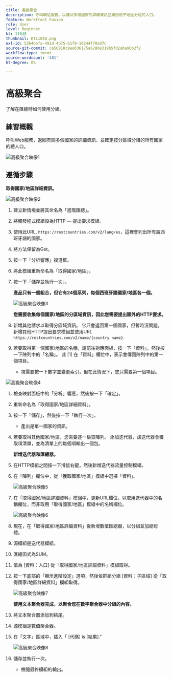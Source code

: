 ```yaml
---
title: 高級聚合
description: 呼叫網站服務，以傳回多個國家的詳細資訊並識別依子地區分組的人口。
feature: Workfront Fusion
role: User
level: Beginner
kt: 11048
thumbnail: KT11048.png
exl-id: 5364befa-491d-4b75-b1f0-10244f70ad7c
source-git-commit: ca56810c9eab36175a6280e319b5fd2aba90b2f2
workflow-type: tm+mt
source-wordcount: '481'
ht-degree: 0%

---
```


# 高級聚合

了解在匯總時如何使用分組。

## 練習概觀

呼叫Web服務，返回有關多個國家的詳細資訊，並確定按分區域分組的所有國家的總人口。

![高級聚合映像1](../12-exercises/assets/advanced-aggregation-walkthrough-1.png)

## 遵循步驟

**取得國家/地區詳細資訊。**

![高級聚合映像2](../12-exercises/assets/advanced-aggregation-walkthrough-2.png)

1. 建立新情境並將其命名為「進階匯總」。
1. 將觸發程式模組設為HTTP — 提出要求模組。
1. 使用此URL, `https://restcountries.com/v2/lang/es`，這裡會列出所有說西班牙語的國家。
1. 將方法保留為Get。
1. 按一下「分析響應」複選框。
1. 將此模組重新命名為「取得國家/地區」。
1. 按一下「儲存並執行一次」。

   **產品只有一個組合，但它有24個系列，每個西班牙語國家/地區各一個。**

   ![高級聚合映像3](../12-exercises/assets/advanced-aggregation-walkthrough-3.png)

   **您需要收集每個國家/地區的分區域資訊，因此您需要提出額外的HTTP要求。**

1. 新增其他請求以取得分區域資訊。 它只會返回第一個國家，但暫時沒問題。 新增其他HTTP提出要求模組並使用URL `https://restcountries.com/v2/name/{country name}`.
1. 若要取得第一個國家/地區的名稱，請前往對應面板，按一下「資料」，然後按一下陣列中的「名稱」。 此 [1] 在「資料」欄位中，表示會傳回陣列中的第一個項目。

   + 視需要按一下數字並變更索引，但在此情況下，您只需要第一個項目。

![高級聚合映像4](../12-exercises/assets/advanced-aggregation-walkthrough-4.png)

1. 檢查映射面板中的「分析」響應，然後按一下「確定」。
1. 重新命名為「取得國家/地區詳細資料」。
1. 按一下「儲存」，然後按一下「執行一次」。

   + 產出是單一國家的資訊。

1. 若要取得其他國家/地區，您需要逐一檢查陣列。 添加迭代器，該迭代器會獲取項清單，並為清單上的每個項輸出一個包。

   **新增迭代器和匯總器。**

1. 在HTTP模組之間按一下滑鼠右鍵，然後新增迭代器流量控制模組。
1. 在「陣列」欄位中，從「獲取國家/地區」模組中選擇「資料」。

   ![高級聚合映像5](../12-exercises/assets/advanced-aggregation-walkthrough-5.png)

1. 在「取得國家/地區詳細資料」模組中，更新URL欄位，以取用迭代器中的名稱欄位，而非取用「取得國家/地區」模組中的名稱欄位。

   ![高級聚合映像6](../12-exercises/assets/advanced-aggregation-walkthrough-6.png)

1. 現在，在「取得國家/地區詳細資料」後新增數值匯總器，以分組並加總母體。
1. 源模組是迭代器模組。
1. 匯總函式為SUM。
1. 值為 [資料：人口] 從「取得國家/地區詳細資料」模組取得。
1. 按一下底部的「顯示進階設定」選項，然後依群組分組 [資料：子區域] 從「取得國家/地區詳細資料」模組取得。

   ![高級聚合映像7](../12-exercises/assets/advanced-aggregation-walkthrough-7.png)

   **使用文本聚合器完成，以聚合您在數字聚合器中分組的內容。**

1. 將文本聚合器添加到結尾。
1. 源模組是數值聚合器。
1. 在「文字」區域中，插入「 [代碼] is [結果].&quot;

   ![高級聚合映像8](../12-exercises/assets/advanced-aggregation-walkthrough-8.png)

1. 儲存並執行一次。

   + 檢閱最終模組的輸出。

